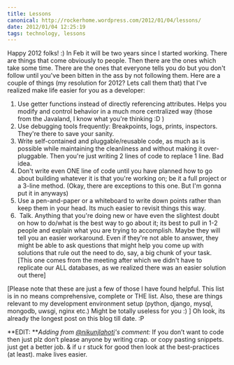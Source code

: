 ```yaml
---
title: Lessons
canonical: http://rockerhome.wordpress.com/2012/01/04/lessons/
date: 2012/01/04 12:25:19
tags: technology, lessons
---
```

Happy 2012 folks! :) In Feb it will be two years since I started working. There are things that come obviously to people. Then there are the ones which take some time. There are the ones that everyone tells you do but you don't follow until you've been bitten in the ass by not following them.<span class="more" /> Here are a couple of things (my resolution for 2012? Lets call them that) that I've realized make life easier for you as a developer:

1. Use getter functions instead of directly referencing attributes. Helps you modify and control behavior in a much more centralized way (those from the Javaland, I know what you're thinking :D ) 
2. Use debugging tools frequently: Breakpoints, logs, prints, inspectors. They're there to save your sanity. 
3. Write self-contained and pluggable/reusable code, as much as is possible while maintaining the cleanliness and without making it over-pluggable. Then you're just writing 2 lines of code to replace 1 line. Bad idea. 
4. Don't write even ONE line of code until you have planned how to go about building whatever it is that you're working on; be it a full project or a 3-line method. (Okay, there are exceptions to this one. But I'm gonna put it in anyways) 
5. Use a pen-and-paper or a whiteboard to write down points rather than keep them in your head. Its much easier to revisit things this way. 
6.  Talk. Anything that you're doing new or have even the slightest doubt on how to do/what is the best way to go about it; its best to pull in 1-2 people and explain what you are trying to accomplish. Maybe they will tell you an easier workaround. Even if they're not able to answer, they might be able to ask questions that might help you come up with solutions that rule out the need to do, say, a big chunk of your task. [This one comes from the meeting after which we didn't have to replicate our ALL databases, as we realized there was an easier solution out there]

[Please note that these are just a few of those I have found helpful. This list is in no means comprehensive, complete or THE list. Also, these are things relevant to my development environment setup (python, django, mysql, mongodb, uwsgi, nginx etc.) Might be totally useless for you :) ] Oh look, its already the longest post on this blog till date. :P

**EDIT: **_Adding from [@nikunjlahoti](http://twitter.com/nikunjlahoti)'s comment:_ If you don’t want to code then just plz don’t please anyone by writing crap. or copy pasting snippets. just get a better job. & if u r stuck for good then look at the best-practices (at least). make lives easier.